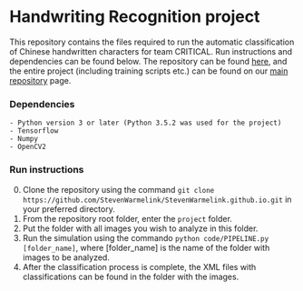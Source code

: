 # Handwriting Recognition project

This repository contains the files required to run the automatic classification of Chinese handwritten characters for team CRITICAL. Run instructions and dependencies can be found below. The repository can be found [here](https://github.com/StevenWarmelink/StevenWarmelink.github.io "classifier repository webpage"), and the entire project (including training scripts etc.) can be found on our [main repository](https://github.com/HiradEmami/smartHWR "main repository webpage") page. 

### Dependencies
```
- Python version 3 or later (Python 3.5.2 was used for the project)
- Tensorflow
- Numpy
- OpenCV2 
```

### Run instructions

0. Clone the repository using the command `git clone https://github.com/StevenWarmelink/StevenWarmelink.github.io.git` in your preferred directory.
1. From the repository root folder, enter the `project` folder.
2. Put the folder with all images you wish to analyze in this folder. 
3. Run the simulation using the commando `python code/PIPELINE.py [folder_name]`, where [folder_name] is the name of the folder with images to be analyzed.
4. After the classification process is complete, the XML files with classifications can be found in the folder with the images.
